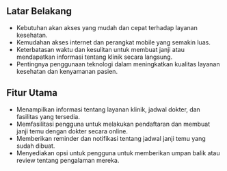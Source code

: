 ## Latar Belakang
- Kebutuhan akan akses yang mudah dan cepat terhadap layanan kesehatan.
- Kemudahan akses internet dan perangkat mobile yang semakin luas.
- Keterbatasan waktu dan kesulitan untuk membuat janji atau mendapatkan informasi tentang klinik secara langsung.
- Pentingnya penggunaan teknologi dalam meningkatkan kualitas layanan kesehatan dan kenyamanan pasien.

## Fitur Utama
- Menampilkan informasi tentang layanan klinik, jadwal dokter, dan fasilitas yang tersedia.
- Memfasilitasi pengguna untuk melakukan pendaftaran dan membuat janji temu dengan dokter secara online.
- Memberikan reminder dan notifikasi tentang jadwal janji temu yang sudah dibuat.
- Menyediakan opsi untuk pengguna untuk memberikan umpan balik atau review tentang pengalaman mereka.
